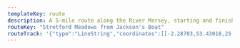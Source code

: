 ```yaml
---
templateKey: route
description: A 5-mile route along the River Mersey, starting and finishing at the Jackson's Boat pub
routeKey: "Stretford Meadows from Jackson's Boat"
routeTrack: '{"type":"LineString","coordinates":[[-2.28703,53.43018,25.74],[-2.28698,53.4301,25.88],[-2.28649,53.43033,25.84],[-2.28628,53.43039,25.82],[-2.28658,53.43043,25.82],[-2.28696,53.43085,25.61],[-2.28736,53.43127,25.36],[-2.28792,53.43173,25.34],[-2.28873,53.43218,25.55],[-2.28872,53.43244,25.04],[-2.28877,53.43277,24.85],[-2.28894,53.43351,24.69],[-2.28912,53.43425,24.81],[-2.28927,53.43473,24.95],[-2.28926,53.43485,24.95],[-2.28933,53.43519,24.84],[-2.28931,53.43513,24.9],[-2.28938,53.43533,24.72],[-2.28973,53.43547,24.22],[-2.29,53.43555,23.85],[-2.2902,53.43555,23.76],[-2.29079,53.43576,23.57],[-2.29203,53.43607,23.47],[-2.29251,53.43613,23.44],[-2.29284,53.43612,23.53],[-2.2931,53.43608,23.52],[-2.29365,53.43604,23.39],[-2.29467,53.43591,23.4],[-2.29555,53.43572,23.05],[-2.29569,53.43572,23.05],[-2.29629,53.43591,22.72],[-2.29693,53.43616,22.82],[-2.29759,53.43642,23.07],[-2.29826,53.43663,23.19],[-2.29894,53.43685,24.2],[-2.29916,53.43695,24.58],[-2.2992,53.43695,24.58],[-2.299,53.43715,24.32],[-2.29901,53.43721,24.32],[-2.2992,53.43734,23.51],[-2.29926,53.43741,23.51],[-2.29942,53.43764,22.92],[-2.29948,53.43781,22.92],[-2.29956,53.43789,22.6],[-2.29996,53.43814,22.52],[-2.30049,53.43839,22.55],[-2.3012,53.43857,22.93],[-2.30186,53.43866,22.8],[-2.30208,53.43872,22.81],[-2.30242,53.43889,22.76],[-2.3026,53.43906,22.42],[-2.30314,53.43973,21.56],[-2.30322,53.43985,21.44],[-2.30335,53.43996,21.44],[-2.30352,53.44,21.48],[-2.30385,53.44016,21.84],[-2.3047,53.44028,22.76],[-2.30550,53.44037,22.06],[-2.30631,53.44046,21.79],[-2.30683,53.44055,21.12],[-2.30774,53.44069,20.83],[-2.30866,53.44083,22.59],[-2.30878,53.44052,22.63],[-2.30857,53.44059,22.22],[-2.30878,53.44052,22.63],[-2.30892,53.44038,22.55],[-2.30911,53.44025,22.6],[-2.30937,53.44013,22.15],[-2.30973,53.44003,21.97],[-2.3102,53.43985,21.41],[-2.31126,53.43923,20.83],[-2.31201,53.43883,20.44],[-2.31216,53.43877,20.44],[-2.31231,53.43874,20.42],[-2.31258,53.43871,20.41],[-2.31337,53.43875,19.55],[-2.31388,53.43893,19.84],[-2.31406,53.43902,20.15],[-2.31416,53.43913,20.43],[-2.31432,53.43917,20.75],[-2.31461,53.43918,20.96],[-2.31492,53.43915,21.09],[-2.31575,53.43896,20.92],[-2.31604,53.43884,20.49],[-2.3163,53.43877,20.37],[-2.31684,53.43873,20.19],[-2.31759,53.43872,21.29],[-2.31786,53.43873,21.97],[-2.31808,53.43882,21.84],[-2.31848,53.43883,21.24],[-2.31874,53.43887,21.71],[-2.31888,53.43892,22.38],[-2.3191,53.43915,24.24],[-2.31941,53.43919,24.63],[-2.31981,53.43934,24.76],[-2.32016,53.43944,25.09],[-2.32044,53.4395,25.32],[-2.32185,53.43961,25.22],[-2.32269,53.43970,25.12],[-2.32355,53.4398,24.4],[-2.32374,53.4398,24.24],[-2.32394,53.4398,24.16],[-2.32414,53.44003,24.53],[-2.32436,53.44026,24.89],[-2.32468,53.44066,25.81],[-2.32489,53.44088,30.57],[-2.32503,53.44109,32.92],[-2.32504,53.44113,33.21],[-2.325,53.44122,33.54],[-2.32485,53.44157,33.72],[-2.32436,53.44204,32.62],[-2.32402,53.44231,31.09],[-2.32381,53.44244,30.27],[-2.32302,53.44272,26.95],[-2.32224,53.443,24.18],[-2.32212,53.443,24.01],[-2.32205,53.44298,23.94],[-2.32203,53.44295,24],[-2.32198,53.44281,24.18],[-2.32169,53.44237,25.67],[-2.32142,53.44193,28.63],[-2.32091,53.44134,30.71],[-2.32069,53.44111,30.89],[-2.32057,53.44088,31.21],[-2.32029,53.44067,31.22],[-2.3198,53.4404,31.92],[-2.31961,53.44027,32.22],[-2.3194,53.44,32.03],[-2.31886,53.43928,25.2],[-2.31891,53.43916,24.84],[-2.3191,53.43915,24.24],[-2.31906,53.43911,24.07],[-2.3191,53.43915,24.24],[-2.31888,53.43892,22.38],[-2.31874,53.43887,21.71],[-2.31848,53.43883,21.22],[-2.31808,53.43882,21.84],[-2.31786,53.43873,21.97],[-2.31759,53.43872,21.29],[-2.31684,53.43873,20.19],[-2.3163,53.43877,20.37],[-2.31604,53.43884,20.57],[-2.31575,53.43896,20.92],[-2.31492,53.43915,21.09],[-2.31461,53.43918,20.96],[-2.31432,53.43917,20.75],[-2.31416,53.43913,20.43],[-2.31406,53.43902,20.15],[-2.31388,53.43893,19.84],[-2.31337,53.43875,19.55],[-2.31258,53.43871,20.41],[-2.31242,53.43872,20.41],[-2.31216,53.43877,20.44],[-2.31201,53.43883,20.44],[-2.31126,53.43923,20.83],[-2.3102,53.43985,21.41],[-2.30973,53.44003,21.97],[-2.30937,53.44013,22.15],[-2.30911,53.44025,22.6],[-2.30892,53.44038,22.55],[-2.30878,53.44052,22.63],[-2.30868,53.44055,22.41],[-2.30843,53.44065,21.79],[-2.3083,53.44066,21.37],[-2.30793,53.44063,21.03],[-2.30733,53.44053,20.95],[-2.30701,53.44044,20.92],[-2.30694,53.44041,20.92],[-2.30687,53.44032,20.92],[-2.30688,53.44029,20.92],[-2.30718,53.43942,21.36],[-2.30748,53.43856,21.61],[-2.30778,53.43769,21.95],[-2.30809,53.43683,23.76],[-2.30814,53.43679,23.76],[-2.30814,53.43669,24.24],[-2.30825,53.43666,24.45],[-2.30831,53.43662,24.45],[-2.30839,53.43637,24.69],[-2.30838,53.43634,24.69],[-2.30817,53.43617,24.35],[-2.30804,53.43612,24.29],[-2.30802,53.43608,23.86],[-2.30802,53.43589,22.96],[-2.30795,53.43568,22.67],[-2.30742,53.43574,22.55],[-2.30633,53.43582,22.22],[-2.30565,53.43582,21.7],[-2.30518,53.43576,21.21],[-2.3049,53.43568,21.01],[-2.30456,53.43554,21],[-2.30421,53.43533,21.26],[-2.30394,53.43526,21.29],[-2.3036,53.43524,21.29],[-2.30276,53.4353,21.13],[-2.3024,53.43526,21.18],[-2.30198,53.43515,21.32],[-2.30145,53.43492,21.43],[-2.30111,53.43472,21.51],[-2.30098,53.43429,21.3],[-2.30091,53.43381,22.23],[-2.30052,53.4333,22.32],[-2.30015,53.43312,22.38],[-2.2991,53.4328,22.67],[-2.29893,53.43283,23],[-2.29785,53.43271,23.2],[-2.29704,53.43246,23.02],[-2.29696,53.43241,23],[-2.29672,53.43184,22.38],[-2.2965,53.43128,22.25],[-2.29615,53.43087,21.96],[-2.29612,53.43078,21.93],[-2.29527,53.43026,21.73],[-2.2951,53.43036,21.73],[-2.29491,53.43041,21.6],[-2.2946,53.43043,21.51],[-2.29435,53.43041,21.51],[-2.29345,53.4302,21.88],[-2.2929,53.43015,22.12],[-2.29217,53.43011,22.08],[-2.29106,53.43009,21.38],[-2.29052,53.4301,21.5],[-2.28971,53.43041,23.02],[-2.28935,53.43046,25.16],[-2.28882,53.43068,25.26],[-2.28773,53.43103,24.88],[-2.28749,53.43068,25.29],[-2.28723,53.43042,25.39],[-2.28703,53.43018,25.74]]}'
---
```

